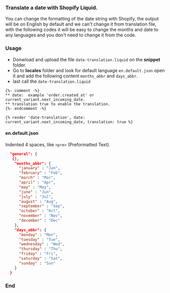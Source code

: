 ### Translate a date with Shopify Liquid.

You can change the formatting of the date string with Shopify, the output will be on English by default and we can't change it from translation file,  with the following codes it will be easy to change the months and date to any languages and you don't need to change it from the code.


### Usage

- Donwload and upload the file `date-translation.liquid` on the **snippet** folder.
- Go to **locales** folder and look for default language `en.default.json` open it and add the following content `months_abbr` and `days_abbr`.
- last call the `date-translation.liquid`

``` liquid
{%- comment -%}
** date:  example 'order.created_at' or current_variant.next_incoming_date.
** translation true to enable the translation.
{%- endcomment -%}

{% render 'date-translation', date: current_variant.next_incoming_date, translation: true %}
```


#### en.default.json

Indented 4 spaces, like `<pre>` (Preformatted Text).

```JSON
  "general": {
   {},
    "months_abbr": {
      "january" : "Jan",
      "february" : "Feb",
      "march" : "Mar",
      "april" : "Apr",
      "may" : "May",
      "june" : "Jun",
      "july" : "Jul",
      "august" : "Aug",
      "september" : "Sep",
      "october" : "Oct",
      "november" : "Nov",
      "december" : "Dec"
    },
    "days_abbr": {
      "monday" : "Mon",
      "tuesday" : "Tue",
      "wednesday" : "Wed",
      "thursday" : "Thu",
      "friday" : "Fri",
      "saturday" : "Sat",
      "sunday" : "Sun"
    }
  }
```

### End
